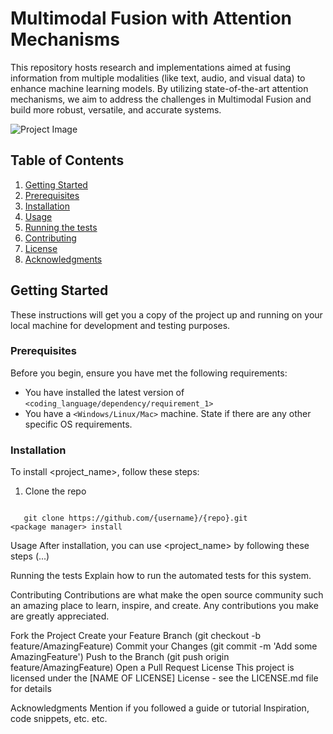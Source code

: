 # Multimodal Fusion with Attention Mechanisms

This repository hosts research and implementations aimed at fusing information from multiple modalities (like text, audio, and visual data) to enhance machine learning models. By utilizing state-of-the-art attention mechanisms, we aim to address the challenges in Multimodal Fusion and build more robust, versatile, and accurate systems.

![Project Image](link-to-project-image-if-any)

## Table of Contents

1. [Getting Started](#getting-started)
2. [Prerequisites](#prerequisites)
3. [Installation](#installation)
4. [Usage](#usage)
5. [Running the tests](#running-the-tests)
6. [Contributing](#contributing)
7. [License](#license)
8. [Acknowledgments](#acknowledgments)

## Getting Started

These instructions will get you a copy of the project up and running on your local machine for development and testing purposes.

### Prerequisites

Before you begin, ensure you have met the following requirements:

* You have installed the latest version of `<coding_language/dependency/requirement_1>`
* You have a `<Windows/Linux/Mac>` machine. State if there are any other specific OS requirements.

### Installation

To install <project_name>, follow these steps:

1. Clone the repo
   ```sh

```
   git clone https://github.com/{username}/{repo}.git
<package manager> install
```

Usage
After installation, you can use <project_name> by following these steps (...)

Running the tests
Explain how to run the automated tests for this system.

Contributing
Contributions are what make the open source community such an amazing place to learn, inspire, and create. Any contributions you make are greatly appreciated.

Fork the Project
Create your Feature Branch (git checkout -b feature/AmazingFeature)
Commit your Changes (git commit -m 'Add some AmazingFeature')
Push to the Branch (git push origin feature/AmazingFeature)
Open a Pull Request
License
This project is licensed under the [NAME OF LICENSE] License - see the LICENSE.md file for details

Acknowledgments
Mention if you followed a guide or tutorial
Inspiration, code snippets, etc.
etc.

